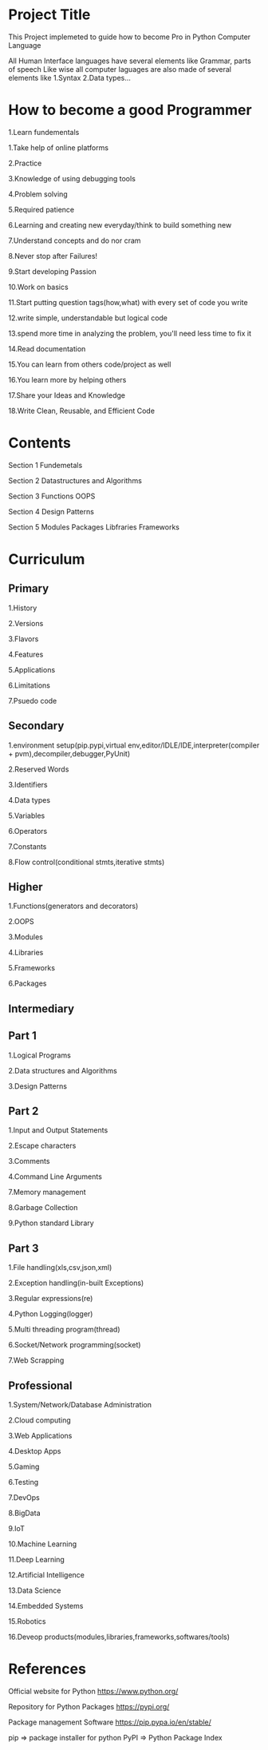 Project Title
================================
This Project implemeted to guide how to become Pro in Python Computer Language

All Human Interface languages have several elements like Grammar, parts of speech  Like wise all computer  laguages are also made of several elements like 1.Syntax 2.Data types...



How to become a good Programmer
=================================

1.Learn fundementals

1.Take help of online platforms

2.Practice

3.Knowledge of using debugging tools

4.Problem solving

5.Required patience

6.Learning and creating new everyday/think to build something new

7.Understand concepts and do nor cram

8.Never stop after Failures!

9.Start developing Passion 

10.Work on basics

11.Start putting question tags(how,what) with every set of code you write

12.write simple, understandable but logical code

13.spend more time in analyzing the problem, you'll need less time to fix it

14.Read documentation

15.You can learn from others code/project as well

16.You learn more by helping others

17.Share your Ideas and Knowledge

18.Write Clean, Reusable, and Efficient Code

Contents
=====================
Section 1
Fundemetals

Section 2
Datastructures and Algorithms

Section 3
Functions
OOPS

Section 4
Design Patterns

Section 5
Modules
Packages
Libfraries
Frameworks








Curriculum
=====================
Primary
----------------------
1.History

2.Versions

3.Flavors

4.Features

5.Applications

6.Limitations

7.Psuedo code


Secondary
---------------------------
1.environment setup(pip.pypi,virtual env,editor/IDLE/IDE,interpreter(compiler + pvm),decompiler,debugger,PyUnit)

2.Reserved Words

3.Identifiers

4.Data types

5.Variables

6.Operators

7.Constants

8.Flow control(conditional stmts,iterative stmts)


Higher 
-----------------------
1.Functions(generators and decorators)

2.OOPS	

3.Modules

4.Libraries

5.Frameworks

6.Packages


Intermediary
-------------------------------

Part 1
---------
1.Logical Programs

2.Data structures and  Algorithms

3.Design Patterns


Part 2
--------------

1.Input and Output Statements

2.Escape characters

3.Comments

4.Command Line Arguments

7.Memory management

8.Garbage Collection

9.Python standard Library


Part 3
----------------------
1.File handling(xls,csv,json,xml)

2.Exception handling(in-built Exceptions)

3.Regular expressions(re)

4.Python Logging(logger)

5.Multi threading program(thread)

6.Socket/Network programming(socket)

7.Web Scrapping


Professional
-------------------------------------------
1.System/Network/Database Administration

2.Cloud computing

3.Web Applications

4.Desktop Apps

5.Gaming

6.Testing

7.DevOps

8.BigData

9.IoT

10.Machine Learning

11.Deep Learning

12.Artificial Intelligence

13.Data Science

14.Embedded Systems

15.Robotics

16.Deveop products(modules,libraries,frameworks,softwares/tools)


References
===================================
Official website for Python
https://www.python.org/

Repository for Python Packages
https://pypi.org/

Package management Software
https://pip.pypa.io/en/stable/


pip => package installer for python
PyPI => Python Package Index


















